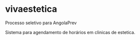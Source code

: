 # vivaestetica
Processo seletivo para AngolaPrev

Sistema para agendamento de horários em clinicas de estetica.
